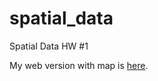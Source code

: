 # spatial_data
Spatial Data HW #1

My web version with map is [here](https://dacss690c.github.io/spatial_data/). 
